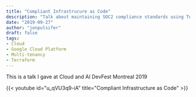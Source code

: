 ```yaml
---
title: "Compliant Infrastrucure as Code"
description: "Talk about maintaining SOC2 compliance standards using Terraform and Atlantis"
date: "2019-09-27"
author: "jonpulsifer"
draft: false
tags:
- Cloud
- Google Cloud Platform
- Multi-tenancy
- Terraform
---
```


This is a talk I gave at Cloud and AI DevFest Montreal 2019

{{< youtube id="u_qVU3q9-iA" title="Compliant Infrastructure as Code" >}}
